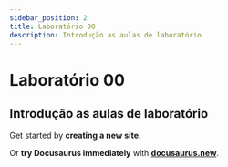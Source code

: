 ```yaml
---
sidebar_position: 2
title: Laboratório 00
description: Introdução as aulas de laboratório
---
```


# Laboratório 00

## Introdução as aulas de laboratório

Get started by **creating a new site**.

Or **try Docusaurus immediately** with **[docusaurus.new](https://docusaurus.new)**.
